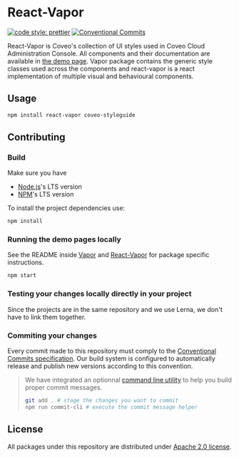 # React-Vapor

[![code style: prettier](https://img.shields.io/badge/code_style-prettier-ff69b4.svg?style=flat-square)](https://github.com/prettier/prettier)
[![Conventional Commits](https://img.shields.io/badge/Conventional%20Commits-1.0.0-yellow.svg?style=flat-square&logo=appveyor)](https://conventionalcommits.org)

React-Vapor is Coveo's collection of UI styles used in Coveo Cloud Administration Console. All components and their documentation are available in [the demo page](https://react-vapor.prod.cloud.coveo.com/). Vapor package contains the generic style classes used across the components and react-vapor is a react implementation of multiple visual and behavioural components.

## Usage

```bash
npm install react-vapor coveo-styleguide
```

## Contributing

### Build

Make sure you have

-   [Node.js](https://nodejs.org/)'s LTS version
-   [NPM](https://www.npmjs.com/package/npm)'s LTS version

To install the project dependencies use:

```bash
npm install
```

### Running the demo pages locally

See the README inside [Vapor](packages/vapor) and [React-Vapor](packages/react-vapor) for package specific instructions.

```bash
npm start
```

### Testing your changes locally directly in your project

Since the projects are in the same repository and we use Lerna, we don't have to link them together.

### Commiting your changes

Every commit made to this repository must comply to the [Conventional Commits specification](https://www.conventionalcommits.org/). Our build system is configured to automatically release and publish new versions according to this convention.

> We have integrated an optionnal [command line utility](https://github.com/commitizen/cz-cli) to help you build proper commit messages.
>
> ```bash
> git add . # stage the changes you want to commit
> npm run commit-cli # execute the commit message helper
> ```

## License

All packages under this repository are distributed under [Apache 2.0 license](LICENSE).
